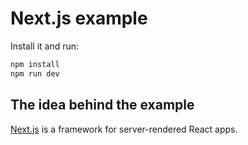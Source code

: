 # Next.js example

Install it and run:

```sh
npm install
npm run dev
```

## The idea behind the example

[Next.js](https://github.com/zeit/next.js) is a framework for server-rendered React apps.

